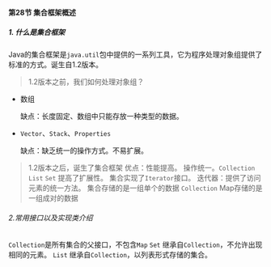 #### 第28节  集合框架概述


##### 1. 什么是集合框架

Java的集合框架是`java.util`包中提供的一系列工具，它为程序处理对象组提供了
标准的方式。诞生自1.2版本。

> 1.2版本之前，我们如何处理对象组？
-  数组 

    缺点：长度固定、数组中只能存放一种类型的数据。
-  `Vector`、`Stack`、`Properties`

    缺点：缺乏统一的操作方式。不易扩展。

>1.2版本之后，诞生了集合框架
优点：性能提高。
操作统一。`Collection` `List` `Set`
提高了扩展性。
集合实现了`Iterator`接口。
迭代器：提供了访问元素的统一方法。
集合存储的是一组单个的数据  `Collection`
Map存储的是一组成对的数据

###### 2.常用接口以及实现类介绍

`Collection`是所有集合的父接口，不包含`Map`
`Set` 继承自`Collection`，不允许出现相同的元素。
`List` 继承自`Collection`，以列表形式存储的集合。